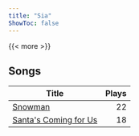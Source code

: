 ```yaml
---
title: "Sia"
ShowToc: false
---
```


{{< more >}}

## Songs
Title | Plays 
----- | -----: 
[Snowman](/songs/snowman) | 22
[Santa's Coming for Us](/songs/santas-coming-for-us) | 18

